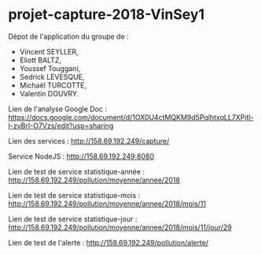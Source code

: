 # projet-capture-2018-VinSey1
Dépot de l'application du groupe de :
- Vincent SEYLLER,
- Eliott BALTZ,
- Youssef Touggani,
- Sedrick LEVESQUE,
- Michaël TURCOTTE,
- Valentin DOUVRY.

Lien de l'analyse Google Doc : https://docs.google.com/document/d/1OX0U4ctMQKM9d5PqlhtxqLL7XPjtl-I-zvBrI-O7Vzs/edit?usp=sharing

Lien des services : http://158.69.192.249/capture/

Service NodeJS : http://158.69.192.249:8080

Lien de test de service statistique-année : http://158.69.192.249/pollution/moyenne/annee/2018

Lien de test de service statistique-mois : http://158.69.192.249/pollution/moyenne/annee/2018/mois/11

Lien de test de service statistique-jour : http://158.69.192.249/pollution/moyenne/annee/2018/mois/11/jour/29

Lien de test de l'alerte : http://158.69.192.249/pollution/alerte/
